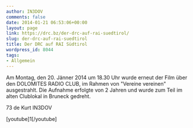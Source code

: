 ```yaml
---
author: IN3DOV
comments: false
date: 2014-01-21 06:53:06+00:00
layout: page
link: https://drc.bz/der-drc-auf-rai-suedtirol/
slug: der-drc-auf-rai-suedtirol
title: Der DRC auf RAI Südtirol
wordpress_id: 8044
tags:
- Allgemein
---
```


Am Montag, den 20. Jänner 2014 um 18.30 Uhr wurde erneut der Film über den DOLOMITES RADIO CLUB, im Rahmen von "Vereine vereinen" ausgestrahlt. Die Aufnahme erfolgte von 2 Jahren und wurde zum Teil im alten Clublokal in Bruneck gedreht.

73 de Kurt IN3DOV


[youtube]1[/youtube]
